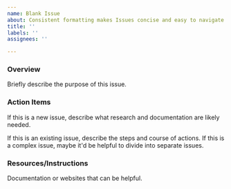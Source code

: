 ```yaml
---
name: Blank Issue
about: Consistent formatting makes Issues concise and easy to navigate.
title: ''
labels: ''
assignees: ''

---
```


### Overview
Briefly describe the purpose of this issue. 
<!-- Clearly states the purpose of this issue in 2 sentences or less. -->

### Action Items
If this is a new issue, describe what research and documentation are likely needed. 
<!-- If this is the beginning of the task this is most likely something to be researched and documented. -->

If this is an existing issue, describe the steps and course of actions. If this is a complex issue, maybe it'd be helpful to divide into separate issues.
<!-- If the issue has already been researched, and the course of action is clear, this will describe the steps.  However, if the steps can be divided into tasks for more than one person, we recommend dividing it up into separate issues, or assigning it as a pair programming task. -->

### Resources/Instructions
Documentation or websites that can be helpful.
<!-- If there is a website which has documentation that helps with this issue provide the link(s) here. -->
